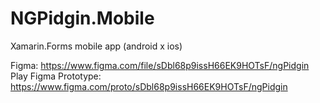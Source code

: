 # NGPidgin.Mobile
Xamarin.Forms mobile app (android x ios)

Figma: https://www.figma.com/file/sDbl68p9issH66EK9HOTsF/ngPidgin
Play Figma Prototype: https://www.figma.com/proto/sDbl68p9issH66EK9HOTsF/ngPidgin